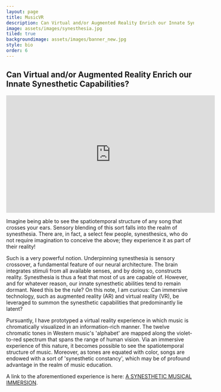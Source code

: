 ```yaml
---
layout: page
title: MusicVR
description: Can Virtual and/or Augmented Reality Enrich our Innate Synesthetic Capabilities?
image: assets/images/synesthesia.jpg
tiled: true
backgroundimage: assets/images/banner_new.jpg
style: bio
order: 6
---
```


<h2>Can Virtual and/or Augmented Reality Enrich our Innate Synesthetic Capabilities?</h2> 

<iframe width="560" height="315" src="https://www.youtube.com/embed/GKxqWveoY7A" frameborder="0" allow="accelerometer; autoplay; encrypted-media; gyroscope; picture-in-picture" allowfullscreen></iframe>

Imagine being able to see the spatiotemporal structure of any song that crosses your ears. Sensory blending of this sort falls into the realm of synesthesia. There are, in fact, a select few people, synesthesics, who do not require imagination to conceive the above; they experience it as part of their reality!

Such is a very powerful notion. Underpinning synesthesia is sensory crossover, a fundamental feature of our neural architecture. The brain integrates stimuli from all available senses, and by doing so, constructs reality. Synesthesia is thus a feat that most of us are capable of. However, and for whatever reason, our innate synesthetic abilities tend to remain dormant. Need this be the rule?
On this note, I am curious: Can immersive technology, such as augmented reality (AR) and virtual reality (VR), be leveraged to summon the synesthetic capabilities that predominantly lie latent?

Pursuantly, I have prototyped a virtual reality experience in which music is chromatically visualized in an information-rich manner. The twelve chromatic tones in Western music's 'alphabet' are mapped along the violet-to-red spectrum that spans the range of human vision. Via an immersive experience of this nature, it becomes possible to see the spatiotemporal structure of music. Moreover, as tones are equated with color, songs are endowed with a sort of 'synesthetic constancy', which may be of profound advantage in the realm of music education.

A link to the aforementioned experience is here: [A SYNESTHETIC MUSICAL IMMERSION](https://matthewawesome.github.io/musicvr/).

